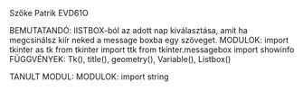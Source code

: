 Szőke Patrik
EVD61O

BEMUTATANDÓ:
lISTBOX-ból az adott nap kiválasztása, amit ha megcsinálsz kiír neked a message boxba egy szöveget.
MODULOK:
import tkinter as tk
from tkinter import ttk
from tkinter.messagebox import showinfo 
FÜGGVÉNYEK: Tk(), title(), geometry(), Variable(), Listbox()

TANULT MODUL:
MODULOK: import string





